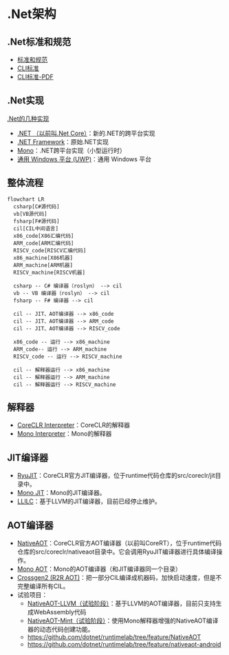 # .Net架构

## .Net标准和规范

- [标准和规范](https://learn.microsoft.com/zh-cn/dotnet/fundamentals/standards)
- [CLI标准](https://ecma-international.org/publications-and-standards/standards/ecma-335/)
- [CLI标准-PDF](https://www.ecma-international.org/wp-content/uploads/ECMA-335_6th_edition_june_2012.pdf)

## .Net实现

[.Net的几种实现](https://learn.microsoft.com/zh-cn/dotnet/fundamentals/implementations)

- [.NET （以前叫.Net Core）](https://learn.microsoft.com/zh-cn/dotnet/fundamentals/)：新的.NET的跨平台实现
- [.NET Framework](https://learn.microsoft.com/zh-cn/dotnet/framework/)：原始.NET实现
- [Mono](https://www.mono-project.com/docs/)：.NET跨平台实现（小型运行时）
- [通用 Windows 平台 (UWP)](https://learn.microsoft.com/zh-cn/windows/uwp/)：通用 Windows 平台

## 整体流程

```mermaid
flowchart LR
  csharp[C#源代码]
  vb[VB源代码]
  fsharp[F#源代码]
  cil[CIL中间语言]
  x86_code[X86汇编代码]
  ARM_code[ARM汇编代码]
  RISCV_code[RISCV汇编代码]
  x86_machine[X86机器]
  ARM_machine[ARM机器]
  RISCV_machine[RISCV机器]

  csharp -- C# 编译器（roslyn） --> cil
  vb -- VB 编译器（roslyn） --> cil
  fsharp -- F# 编译器 --> cil

  cil -- JIT、AOT编译器 --> x86_code
  cil -- JIT、AOT编译器 --> ARM_code
  cil -- JIT、AOT编译器 --> RISCV_code

  x86_code -- 运行 --> x86_machine
  ARM_code-- 运行 --> ARM_machine
  RISCV_code -- 运行 --> RISCV_machine

  cil -- 解释器运行 --> x86_machine
  cil -- 解释器运行 --> ARM_machine
  cil -- 解释器运行 --> RISCV_machine
```

## 解释器

- [CoreCLR Interpreter](https://github.com/dotnet/runtime/tree/main/src/coreclr/interpreter)：CoreCLR的解释器
- [Mono Interpreter](https://github.com/dotnet/runtime/tree/main/src/mono/mono/mini/interp)：Mono的解释器

## JIT编译器

- [RyuJIT](https://github.com/dotnet/runtime/tree/main/src/coreclr/jit)：CoreCLR官方JIT编译器，位于runtime代码仓库的src/coreclr/jit目录中。
- [Mono JIT](https://github.com/dotnet/runtime/tree/main/src/mono/mono/mini)：Mono的JIT编译器。
- [LLILC](https://github.com/dotnet/llilc)：基于LLVM的JIT编译器，目前已经停止维护。

## AOT编译器

- [​NativeAOT](https://github.com/dotnet/runtime/tree/main/src/coreclr/nativeaot)：CoreCLR官方AOT编译器（以前叫CoreRT），位于runtime代码仓库的src/coreclr/nativeaot目录中。它会调用RyuJIT编译器进行具体编译操作。
- [Mono AOT](https://github.com/dotnet/runtime/tree/main/src/mono/mono/mini)：Mono的AOT编译器（和JIT编译器同一个目录）
- [Crossgen2 (R2R AOT)](https://github.com/dotnet/runtime/tree/main/src/coreclr/tools/aot)：把一部分CIL编译成机器码，加快启动速度，但是不完整编译所有CIL。
- 试验项目：
  - [​NativeAOT-LLVM（试验阶段）](https://github.com/dotnet/runtimelab/tree/feature/NativeAOT-LLVM)：基于LLVM的AOT编译器，目前只支持生成WebAssembly代码
  - [​NativeAOT-Mint（试验阶段）](https://github.com/dotnet/runtimelab/tree/feature/NativeAOT-Mint)：使用Mono解释器增强的NativeAOT编译器的动态代码创建功能。
  - https://github.com/dotnet/runtimelab/tree/feature/NativeAOT
  - https://github.com/dotnet/runtimelab/tree/feature/nativeaot-android
